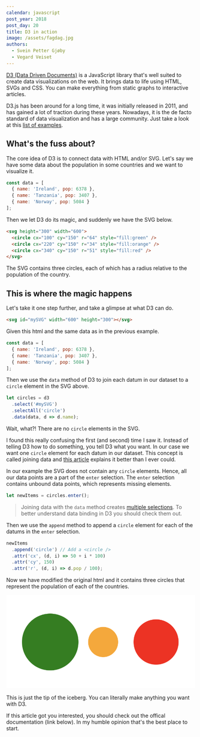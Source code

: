 ```yaml
---
calendar: javascript
post_year: 2018
post_day: 20
title: D3 in action
image: /assets/fagdag.jpg
authors:
  - Svein Petter Gjøby
  - Vegard Veiset
---
```


[D3 (Data Driven Documents)](https://d3js.org/) is a JavaScript library that's well suited to create data visualizations on the web. It brings data to life using HTML, SVGs and CSS. You can make everything from static graphs to interactive articles.

D3.js has been around for a long time, it was initially released in 2011, and has gained a lot of traction during these years. Nowadays, it is the de facto standard of data visualization and has a large community. Just take a look at this [list of examples](https://github.com/d3/d3/wiki/Gallery).

## What's the fuss about?

The core idea of D3 is to connect data with HTML and/or SVG. Let's say we have some data about the population in some countries and we want to visualize it.

```js
const data = [
  { name: 'Ireland', pop: 6378 },
  { name: 'Tanzania', pop: 3407 },
  { name: 'Norway', pop: 5084 }
];
```

Then we let D3 do its magic, and suddenly we have the SVG below.

```html
<svg height="300" width="600">
  <circle cx="100" cy="150" r="64" style="fill:green" />
  <circle cx="220" cy="150" r="34" style="fill:orange" />
  <circle cx="340" cy="150" r="51" style="fill:red" />
</svg>
```

The SVG contains three circles, each of which has a radius relative to the population of the country.

## This is where the magic happens

Let's take it one step further, and take a glimpse at what D3 can do.

```html
<svg id="mySVG" width="600" height="300"></svg>
```

Given this html and the same data as in the previous example.

```js
const data = [
  { name: 'Ireland', pop: 6378 },
  { name: 'Tanzania', pop: 3407 },
  { name: 'Norway', pop: 5084 }
];
```

Then we use the `data` method of D3 to join each datum in our dataset to a `circle` element in the SVG above.

```js
let circles = d3
  .select('#mySVG')
  .selectAll('circle')
  .data(data, d => d.name);
```

Wait, what?! There are no `circle` elements in the SVG.

I found this really confusing the first (and second) time I saw it. Instead of telling D3 how to do something, you tell D3 what you want. In our case we want one `circle` element for each datum in our dataset. This concept is called joining data and [this article](https://bost.ocks.org/mike/join/) explains it better than I ever could.

In our example the SVG does not contain any `circle` elements. Hence, all our data points are a part of the `enter` selection. The `enter` selection contains unbound data points, which represents missing elements.

```js
let newItems = circles.enter();
```

> Joining data with the `data` method creates [multiple selections](https://github.com/d3/d3-selection/blob/master/README.md#joining-data). To better understand data binding in D3 you should check them out.

Then we use the `append` method to append a `circle` element for each of the datums in the `enter` selection.

```js
newItems
  .append('circle') // Add a <circle />
  .attr('cx', (d, i) => 50 + i * 100)
  .attr('cy', 150)
  .attr('r', (d, i) => d.pop / 100);
```

Now we have modified the original html and it contains three circles that represent the population of each of the countries.

<img src="https://raw.githubusercontent.com/bekk/intro-til-d3/master/img/slides/svg-example.png" />

This is just the tip of the iceberg. You can literally make anything you want with D3.

If this article got you interested, you should check out the offical documentation (link below). In my humble opinion that's the best place to start.
